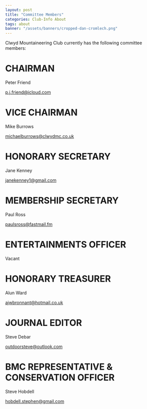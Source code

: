 ```yaml
---
layout: post
title: "Committee Members"
categories: Club-Info About
tags: about
banner: "/assets/banners/cropped-dan-cromlech.png"
---
```


Clwyd Mountaineering Club currently has the following committee members:

# CHAIRMAN
Peter Friend

p.j.friend@icloud.com

# VICE CHAIRMAN
Mike Burrows

michaelburrows@clwydmc.co.uk

# HONORARY SECRETARY
Jane Kenney

janekenney1@gmail.com

# MEMBERSHIP SECRETARY
Paul Ross

paulsross@fastmail.fm

# ENTERTAINMENTS OFFICER
Vacant

# HONORARY TREASURER
Alun Ward

ajwbronnant@hotmail.co.uk

# JOURNAL EDITOR
Steve Debar

outdoorsteve@outlook.com

# BMC REPRESENTATIVE & CONSERVATION OFFICER
Steve Hobdell

hobdell.stephen@gmail.com
